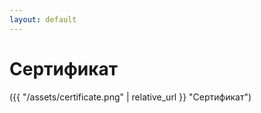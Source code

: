```yaml
---
layout: default
---
```


# Сертификат

({{ "/assets/certificate.png" | relative_url }} "Сертификат")